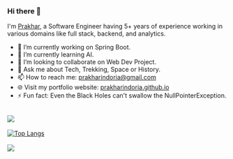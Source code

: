 ### Hi there 👋
<!--**prakharindoria/prakharindoria** is a ✨ _special_ ✨ repository because its `README.md` (this file) appears on your GitHub profile.-->
I'm <a href="https://prakharindoria.github.io/">Prakhar</a>, a Software Engineer having 5+ years of experience working in various domains like full stack, backend, and analytics.
- 🔭 I’m currently working on Spring Boot.
- 🌱 I’m currently learning AI.
- 👯 I’m looking to collaborate on Web Dev Project.
- 💬 Ask me about Tech, Trekking, Space or History.
- 📫 How to reach me: <a href="prakharindoria@gmail.com">prakharindoria@gmail.com</a>
- 🌐 Visit my portfolio website: <a href="https://prakharindoria.github.io/">prakharindoria.github.io</a>
- ⚡ Fun fact: Even the Black Holes can't swallow the NullPointerException.<br><br>

<img src="https://github-readme-stats.vercel.app/api?username=prakharindoria&&show_icons=true&amp;theme=light&amp;line_height=27" style="max-width:100%;"><br>
<br>
[![Top Langs](https://github-readme-stats.vercel.app/api/top-langs/?username=prakharindoria&hide=tcl&layout=compact&langs_count=5)](https://github.com/prakharindoria/github-readme-stats)
<br><br>
![](https://komarev.com/ghpvc/?username=prakharindoria)
